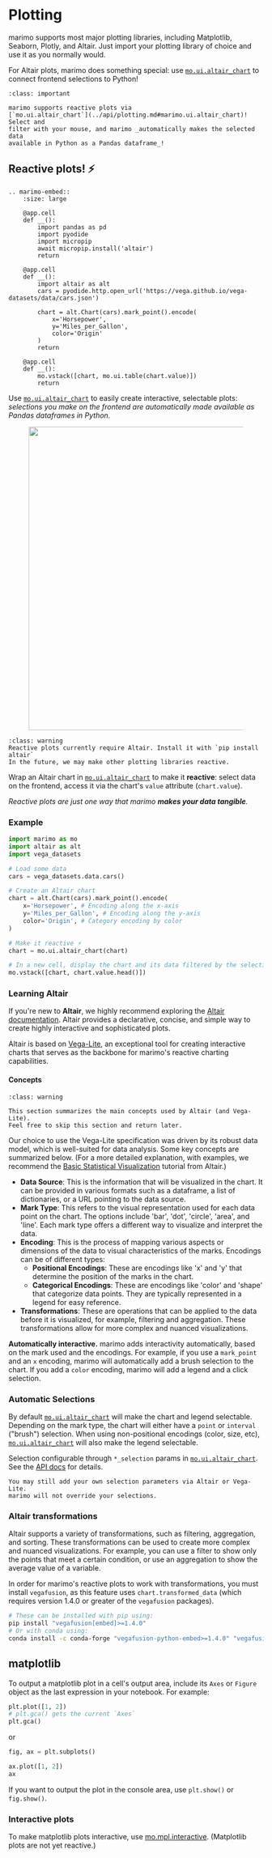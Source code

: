 # Plotting

marimo supports most major plotting libraries, including Matplotlib, Seaborn,
Plotly, and Altair. Just import your plotting library of choice and use it
as you normally would.

For Altair plots, marimo does something special: use [`mo.ui.altair_chart`](#reactive-plots)
to connect frontend selections to Python!

```{admonition} Reactive plots!
:class: important

marimo supports reactive plots via
[`mo.ui.altair_chart`](../api/plotting.md#marimo.ui.altair_chart)! Select and
filter with your mouse, and marimo _automatically makes the selected data
available in Python as a Pandas dataframe_!
```

## Reactive plots! ⚡

```{eval-rst}
.. marimo-embed::
    :size: large

    @app.cell
    def __():
        import pandas as pd
        import pyodide
        import micropip
        await micropip.install('altair')
        return

    @app.cell
    def __():
        import altair as alt
        cars = pyodide.http.open_url('https://vega.github.io/vega-datasets/data/cars.json')

        chart = alt.Chart(cars).mark_point().encode(
            x='Horsepower',
            y='Miles_per_Gallon',
            color='Origin'
        )
        return

    @app.cell
    def __():
        mo.vstack([chart, mo.ui.table(chart.value)])
        return
```

Use [`mo.ui.altair_chart`](../api/plotting.md#marimo.ui.altair_chart) to easily
create interactive, selectable plots: _selections you make on the frontend are
automatically made available as Pandas dataframes in Python._

<div align="center">
<figure>
<img src="/_static/docs-intro.gif" width="600px"/>
</figure>
</div>

```{admonition} Requirements
:class: warning
Reactive plots currently require Altair. Install it with `pip install altair`
In the future, we may make other plotting libraries reactive.
```

Wrap an Altair chart in [`mo.ui.altair_chart`](../api/plotting.md#marimo.ui.altair_chart)
to make it **reactive**: select data on the frontend, access it via the chart's
`value` attribute (`chart.value`).

_Reactive plots are just one way that marimo **makes your data tangible**._

### Example

```python
import marimo as mo
import altair as alt
import vega_datasets

# Load some data
cars = vega_datasets.data.cars()

# Create an Altair chart
chart = alt.Chart(cars).mark_point().encode(
    x='Horsepower', # Encoding along the x-axis
    y='Miles_per_Gallon', # Encoding along the y-axis
    color='Origin', # Category encoding by color
)

# Make it reactive ⚡
chart = mo.ui.altair_chart(chart)
```

```python
# In a new cell, display the chart and its data filtered by the selection
mo.vstack([chart, chart.value.head()])
```

### Learning Altair

If you're new to **Altair**, we highly recommend exploring the
[Altair documentation](https://altair-viz.github.io/). Altair provides
a declarative, concise, and simple way to create highly interactive and
sophisticated plots.

Altair is based on [Vega-Lite](https://vega.github.io/vega-lite/), an
exceptional tool for creating interactive charts that serves as the backbone
for marimo's reactive charting capabilities.

#### Concepts

```{admonition} Learn by doing? Skip this section!
:class: warning

This section summarizes the main concepts used by Altair (and Vega-Lite).
Feel free to skip this section and return later.
```

Our choice to use the Vega-Lite specification was driven by its robust data
model, which is well-suited for data analysis. Some key concepts are summarized
below. (For a more detailed explanation, with examples, we recommend the
[Basic Statistical Visualization](https://altair-viz.github.io/getting_started/starting.html)
tutorial from Altair.)

- **Data Source**: This is the information that will be visualized in the
  chart. It can be provided in various formats such as a dataframe, a list of
  dictionaries, or a URL pointing to the data source.
- **Mark Type**: This refers to the visual representation used for each data
  point on the chart. The options include 'bar', 'dot', 'circle', 'area', and
  'line'. Each mark type offers a different way to visualize and interpret the
  data.
- **Encoding**: This is the process of mapping various aspects or dimensions of
  the data to visual characteristics of the marks. Encodings can be of
  different types:
  - **Positional Encodings**: These are encodings like 'x' and 'y' that
    determine the position of the marks in the chart.
  - **Categorical Encodings**: These are encodings like 'color' and 'shape' that
    categorize data points. They are typically represented in a legend for easy
    reference.
- **Transformations**: These are operations that can be applied to the data
  before it is visualized, for example, filtering and aggregation. These
  transformations allow for more complex and nuanced visualizations.

**Automatically interactive.**
marimo adds interactivity automatically, based on the mark used and the
encodings. For example, if you use a `mark_point` and an `x` encoding, marimo
will automatically add a brush selection to the chart. If you add a `color`
encoding, marimo will add a legend and a click selection.

### Automatic Selections

By default [`mo.ui.altair_chart`](../api/plotting.md#marimo.ui.altair_chart)
will make the chart and legend selectable. Depending on the mark type, the
chart will either have a `point` or `interval` ("brush") selection. When using
non-positional encodings (color, size, etc),
[`mo.ui.altair_chart`](../api/plotting.md#marimo.ui.altair_chart) will also
make the legend selectable.

Selection configurable through `*_selection` params in
[`mo.ui.altair_chart`](../api/plotting.md#marimo.ui.altair_chart). See the [API
docs](../api/plotting.md#marimo.ui.altair_chart) for details.

```{admonition} Note
You may still add your own selection parameters via Altair or Vega-Lite.
marimo will not override your selections.
```

### Altair transformations

Altair supports a variety of transformations, such as filtering, aggregation, and sorting. These transformations can be used to create more complex and nuanced visualizations. For example, you can use a filter to show only the points that meet a certain condition, or use an aggregation to show the average value of a variable.

In order for marimo's reactive plots to work with transformations, you must install `vegafusion`, as this feature uses `chart.transformed_data` (which requires version 1.4.0 or greater of the `vegafusion` packages).

```bash
# These can be installed with pip using:
pip install "vegafusion[embed]>=1.4.0"
# Or with conda using:
conda install -c conda-forge "vegafusion-python-embed>=1.4.0" "vegafusion>=1.4.0"
```

## matplotlib

To output a matplotlib plot in a cell's output area, include its `Axes` or
`Figure` object as the last expression in your notebook. For example:

```python
plt.plot([1, 2])
# plt.gca() gets the current `Axes`
plt.gca()
```

or

```python
fig, ax = plt.subplots()

ax.plot([1, 2])
ax
```

If you want to output the plot in the console area, use `plt.show()` or
`fig.show()`.

### Interactive plots

To make matplotlib plots interactive, use
[mo.mpl.interactive](../api/plotting.md#marimo.mpl.interactive).
(Matplotlib plots are not yet reactive.)
